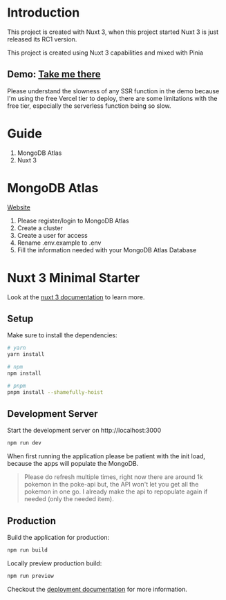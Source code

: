 # Introduction

This project is created with Nuxt 3, when this project started Nuxt 3 is just released its RC1 version.

This project is created using Nuxt 3 capabilities and mixed with Pinia

## Demo: [Take me there](http://dickopokedex.vercel.app "Let's Go")

Please understand the slowness of any SSR function in the demo because I'm using the free Vercel tier to deploy, there are some limitations with the free tier, especially the serverless function being so slow.

# Guide

1. MongoDB Atlas
2. Nuxt 3

# MongoDB Atlas

[Website](https://www.mongodb.com/atlas/database "Atlas")

1. Please register/login to MongoDB Atlas
2. Create a cluster
3. Create a user for access
4. Rename .env.example to .env
5. Fill the information needed with your MongoDB Atlas Database

# Nuxt 3 Minimal Starter

Look at the [nuxt 3 documentation](https://v3.nuxtjs.org) to learn more.

## Setup

Make sure to install the dependencies:

```bash
# yarn
yarn install

# npm
npm install

# pnpm
pnpm install --shamefully-hoist
```

## Development Server

Start the development server on http://localhost:3000

```bash
npm run dev
```

When first running the application please be patient with the init load, because the apps will populate the MongoDB.

> Please do refresh multiple times, right now there are around 1k pokemon in the poke-api but, the API won't let you get all the pokemon in one go. I already make the api to repopulate again if needed (only the needed item).

## Production

Build the application for production:

```bash
npm run build
```

Locally preview production build:

```bash
npm run preview
```

Checkout the [deployment documentation](https://v3.nuxtjs.org/docs/deployment) for more information.

